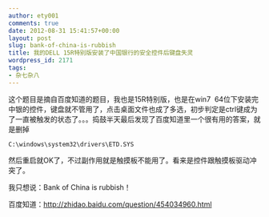 ```yaml
---
author: ety001
comments: true
date: 2012-08-31 15:41:57+00:00
layout: post
slug: bank-of-china-is-rubbish
title: 我的DELL 15R特别版安装了中国银行的安全控件后键盘失灵
wordpress_id: 2171
tags:
- 杂七杂八
---
```


这个题目是摘自百度知道的题目，我也是15R特别版，也是在win7  64位下安装完中银的控件，键盘就不管用了，点击桌面文件也成了多选，初步判定是ctrl键成为了一直被触发的状态了。。。捣鼓半天最后发现了百度知道里一个很有用的答案，就是删掉

    C:\windows\system32\drivers\ETD.SYS

然后重启就OK了，不过副作用就是触摸板不能用了。看来是控件跟触摸板驱动冲突了。

我只想说：Bank of China is rubbish！

百度知道：<a href="http://zhidao.baidu.com/question/454034960.html">http://zhidao.baidu.com/question/454034960.html</a>
